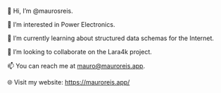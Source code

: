 👋 Hi, I’m @maurosreis.

👀 I’m interested in Power Electronics.

🌱 I’m currently learning about structured data schemas for the Internet.

💞️ I’m looking to collaborate on the Lara4k project.

📫 You can reach me at mauro@mauroreis.app.

🌐 Visit my website: https://mauroreis.app/


